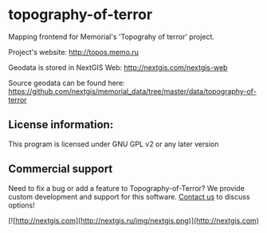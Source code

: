 # topography-of-terror
Mapping frontend for Memorial's 'Topograhy of terror' project. 

Project's website: http://topos.memo.ru

Geodata is stored in NextGIS Web: http://nextgis.com/nextgis-web

Source geodata can be found here: https://github.com/nextgis/memorial_data/tree/master/data/topography-of-terror

License information:
-------------
This program is licensed under GNU GPL v2 or any later version

Commercial support
----------
Need to fix a bug or add a feature to Topography-of-Terror? We provide custom development and support for this software. [Contact us](http://nextgis.com/contact/) to discuss options!

[![http://nextgis.com](http://nextgis.ru/img/nextgis.png)](http://nextgis.com)
